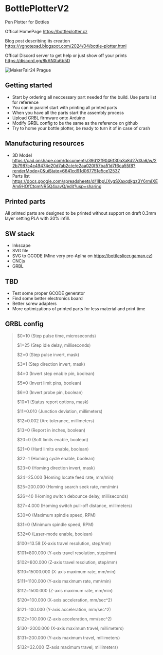 # BottlePlotterV2
Pen Plotter for Bottles

Offical HomePage https://bottleplotter.cz

Blog post describing its creation https://vgnotepad.blogspot.com/2024/04/bottle-plotter.html

Offical Discord server to get help or just show off your prints https://discord.gg/8kANXu6b5D

![MakerFair24 Prague](https://bottleplotter.cz/mf24.jpg)

## Getting started
- Start by ordering all neccessary part needed for the build. Use parts list for reference
- You can in paralel start with printing all printed parts
- When you have all the parts start the assembly process
- Upload GRBL firmware onto Arduino
- Modify GRBL config to be the same as the reference on github
- Try to home your bottle plotter, be ready to turn it of in case of crash

## Manufacturing resources
- 3D Model https://cad.onshape.com/documents/39d12f9046f30a3a8d27d3a6/w/22b7987c4c49474e20d7ab2c/e/e2aa020f57ba51d7f6ca55f8?renderMode=0&uiState=6641cd91d067751e5ce12537
- Parts list https://docs.google.com/spreadsheets/d/1IbpUXygSXaxqdkgz3Y6rmIXEAm9HOfCtqmNR5Q4xavQ/edit?usp=sharing

## Printed parts
All printed parts are designed to be printed without support on draft 0.3mm layer setting PLA with 30% infill.

## SW stack
- Inkscape
- SVG file
- SVG to GCODE (Mine very pre-Aplha on https://bottleslicer.gaman.cz)
- CNCjs
- GRBL

## TBD
- Test some proper GCODE generator
- Find some better electronics board
- Better screw adapters
- More optimizations of printed parts for less material and print time

## GRBL config
>$0=10 (Step pulse time, microseconds)
>
>$1=25 (Step idle delay, milliseconds)
>
>$2=0 (Step pulse invert, mask)
>
>$3=1 (Step direction invert, mask)
>
>$4=0 (Invert step enable pin, boolean)
>
>$5=0 (Invert limit pins, boolean)
>
>$6=0 (Invert probe pin, boolean)
>
>$10=1 (Status report options, mask)
>
>$11=0.010 (Junction deviation, millimeters)
>
>$12=0.002 (Arc tolerance, millimeters)
>
>$13=0 (Report in inches, boolean)
>
>$20=0 (Soft limits enable, boolean)
>
>$21=0 (Hard limits enable, boolean)
>
>$22=1 (Homing cycle enable, boolean)
>
>$23=0 (Homing direction invert, mask)
>
>$24=25.000 (Homing locate feed rate, mm/min)
>
>$25=200.000 (Homing search seek rate, mm/min)
>
>$26=40 (Homing switch debounce delay, milliseconds)
>
>$27=4.000 (Homing switch pull-off distance, millimeters)
>
>$30=0 (Maximum spindle speed, RPM)
>
>$31=0 (Minimum spindle speed, RPM)
>
>$32=0 (Laser-mode enable, boolean)
>
>$100=13.58 (X-axis travel resolution, step/mm)
>
>$101=800.000 (Y-axis travel resolution, step/mm)
>
>$102=800.000 (Z-axis travel resolution, step/mm)
>
>$110=15000.000 (X-axis maximum rate, mm/min)
>
>$111=1100.000 (Y-axis maximum rate, mm/min)
>
>$112=1500.000 (Z-axis maximum rate, mm/min)
>
>$120=100.000 (X-axis acceleration, mm/sec^2)
>
>$121=100.000 (Y-axis acceleration, mm/sec^2)
>
>$122=100.000 (Z-axis acceleration, mm/sec^2)
>
>$130=2000.000 (X-axis maximum travel, millimeters)
>
>$131=200.000 (Y-axis maximum travel, millimeters)
>
>$132=32.000 (Z-axis maximum travel, millimeters)
